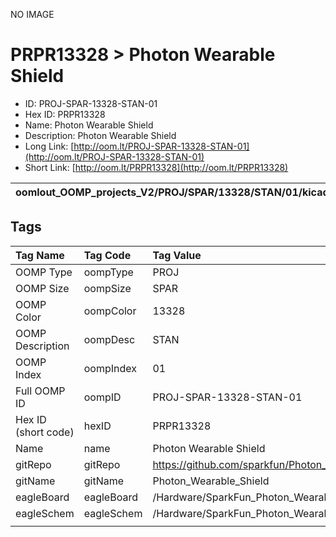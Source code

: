 


  
NO IMAGE  
# PRPR13328 > Photon Wearable Shield

- ID: PROJ-SPAR-13328-STAN-01
- Hex ID: PRPR13328
- Name: Photon Wearable Shield
- Description: Photon Wearable Shield
- Long Link: [http://oom.lt/PROJ-SPAR-13328-STAN-01](http://oom.lt/PROJ-SPAR-13328-STAN-01)
- Short Link: [http://oom.lt/PRPR13328](http://oom.lt/PRPR13328)
  

|oomlout_OOMP_projects_V2/PROJ/SPAR/13328/STAN/01/kicadPcb3dFront.png|oomlout_OOMP_projects_V2/PROJ/SPAR/13328/STAN/01/kicadPcb3dBack.png|oomlout_OOMP_projects_V2/PROJ/SPAR/13328/STAN/01/kicadPcb3d.png||
| :---: | :---: | :---: | :---: |

## Tags
  

|Tag Name|Tag Code|Tag Value|
| :--- | :--- | :--- |
|OOMP Type|oompType|PROJ|
|OOMP Size|oompSize|SPAR|
|OOMP Color|oompColor|13328|
|OOMP Description|oompDesc|STAN|
|OOMP Index|oompIndex|01|
|Full OOMP ID|oompID|PROJ-SPAR-13328-STAN-01|
|Hex ID (short code)|hexID|PRPR13328|
|Name|name|Photon Wearable Shield|
|gitRepo|gitRepo|https://github.com/sparkfun/Photon_Wearable_Shield|
|gitName|gitName|Photon_Wearable_Shield|
|eagleBoard|eagleBoard|/Hardware/SparkFun_Photon_Wearable_Shield.brd|
|eagleSchem|eagleSchem|/Hardware/SparkFun_Photon_Wearable_Shield.sch|
||||

